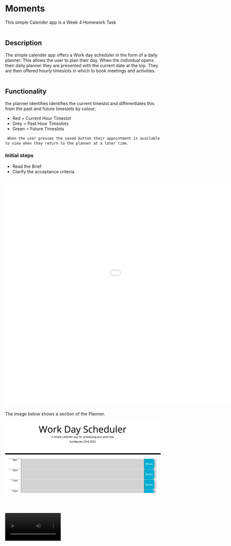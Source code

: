 # Moments
This simple Calender app is a Week 4 Homework Task
<br><br>
## Description

The simple calender app offers a Work day scheduler in the form of a daily planner.
This allows the user to plan their day.
When the individual opens their daily planner they are presented with the current date at the top. 
They are then offered hourly timeslots in which to book meetings and activities.
<br><br>


## Functionality

the planner identifies identifies the current timeslot and differentiates this from the past and future timeslots by colour;

- Red   = Current Hour Timeslot
- Grey  = Past Hour Timeslots
- Green = Future Timeslots


```
 When the user presses the saved button their appointment is available to view when they return to the planner at a later time.

 ```

### Initial steps

- Read the Brief
- Clarify the acceptance criteria.
 <br><br>

<iframe src='//gifs.com/embed/work-scheduler-pZB4P1' frameborder='0' scrolling='no' width='1280px' height='720px' style='-webkit-backface-visibility: hidden;-webkit-transform: scale(1);' ></iframe>
 <p> 
 The image below shows a section of the Planner.
 </p>

<img src="./assets/images/Scheduler.jpeg"/>

<br><br>

<video src='your URL here' width=180/>
### Executing program

- Log into Github
- Create a new Repository  
- Open Terminal and navigate to where the respository will sit on the local computer.
- Copy the repository key to the local computer using 'Git clone'.
- Open the repository in VS Code using 'code .' in the terminal
- In VS Code add and edit files as per convention.
- Use 'git add .',  followed by 'git commit -m "notes"', then 'git push'

```
clone, add, commit, push, status
```
<br><br>
## Help
```
For advice on common problems or issues related to this project, please contact the author. 

```
## Authors
- Jean McLeod
- Slack @AbriCS
- Tweet [@AbriCSltd](https://twitter.com/AbriCSltd)
<br>

## Version History

- <b>0.2  The Latest<b>
    - Click [here](https://abrics.github.io/Moments/) for the final release. 2022/01/22.
- 0.1
  - Initial Release 2022/01/20
<br><br>
 
## License

This project is licensed under the [Creative Commons](https://creativecommons.org/licenses/by/2.0/uk/) Licence and is free to use and develop. Citation of the Author is recommended.
<br><br>
 
## Acknowledgments
<!--video on how to install Moments-->
https://youtu.be/n80RRNS1k64
